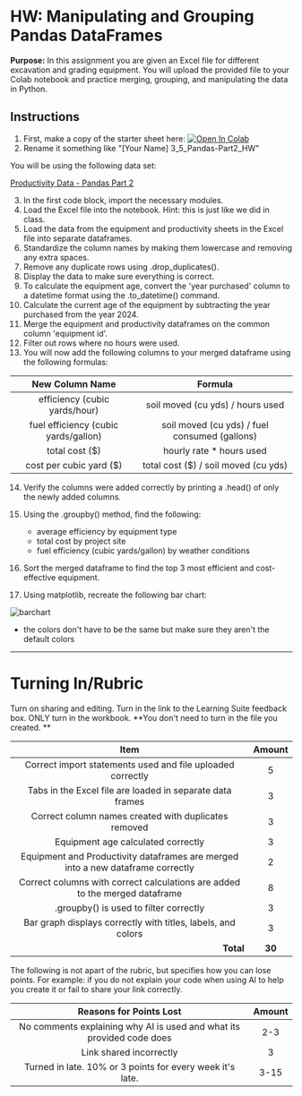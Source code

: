 #  HW: Manipulating and Grouping Pandas DataFrames

**Purpose:** In this assignment you are given an Excel file for different excavation and grading equipment. You will upload the provided file to your Colab notebook and practice merging, grouping, and manipulating the data in Python. 

## Instructions

1. First, make a copy of the starter sheet here: <a href="https://colab.research.google.com/github/byu-cce270/content/blob/main/docs/unit3/04_pandas_part2/HW_Pandas_Part_2.ipynb#scrollTo=0Z04HkIOYDLu" target="_blank"><img src="https://colab.research.google.com/assets/colab-badge.svg" alt="Open In Colab"/></a>
2. Rename it something like "[Your Name] 3_5_Pandas-Part2_HW"

You will be using the following data set:

[Productivity Data - Pandas Part 2](https://github.com/user-attachments/files/17744606/productivity-part2pandas.1.xlsx)

3. In the first code block, import the necessary modules.
4. Load the Excel file into the notebook. Hint: this is just like we did in class.
5. Load the data from the equipment and productivity sheets in the Excel file into separate dataframes.
6. Standardize the column names by making them lowercase and removing any extra spaces.
7. Remove any duplicate rows using .drop_duplicates().
8. Display the data to make sure everything is correct.
9. To calculate the equipment age, convert the 'year purchased' column to a datetime format using the .to_datetime() command.
10. Calculate the current age of the equipment by subtracting the year purchased from the year 2024.
11. Merge the equipment and productivity dataframes on the common column 'equipment id'.
12. Filter out rows where no hours were used.
13. You will now add the following columns to your merged dataframe using the following formulas:

|    **New Column Name**                | **Formula** |
|:---------------------------------------------------:|:----------:|
|       efficiency (cubic yards/hour)         |     soil moved (cu yds) / hours used      |
|   fuel efficiency (cubic yards/gallon)    |     soil moved (cu yds) / fuel consumed (gallons)|
|          total cost ($)         |     hourly rate * hours used      |
|          cost per cubic yard ($)        |     total cost ($) / soil moved (cu yds)      |
    
14. Verify the columns were added correctly by printing a .head() of only the newly added columns.
15. Using the .groupby() method, find the following:

    * average efficiency by equipment type
    * total cost by project site
    * fuel efficiency (cubic yards/gallon) by weather conditions
   
16. Sort the merged dataframe to find the top 3 most efficient and cost-effective equipment.
17. Using matplotlib, recreate the following bar chart:

![barchart](https://github.com/user-attachments/assets/967534f5-faff-4f7c-8847-77b3740aaa91)


* the colors don't have to be the same but make sure they aren't the default colors
    
---

# Turning In/Rubric

Turn on sharing and editing. Turn in the link to the Learning Suite feedback box. ONLY turn in the workbook. **You don't need to turn in the file you created. 
**

|                      **Item**                       | **Amount** |
|:---------------------------------------------------:|:----------:|
|        Correct import statements used and file uploaded correctly        |     5      |
|        Tabs in the Excel file are loaded in separate data frames        |     3     |
|            Correct column names created with duplicates removed            |     3      |
|                Equipment age calculated correctly  |     3     |
|    Equipment and Productivity dataframes are merged into a new dataframe correctly  |     2     |
|  Correct columns with correct calculations are added to the merged dataframe  |     8      |
|              .groupby() is used to filter correctly  |     3      |
|   Bar graph displays correctly with titles, labels, and colors |     3      |
|   <div style="text-align: right">**Total**</div>    |   **30**   |

The following is not apart of the rubric, but specifies how you can lose points. For example: if you do not explain your code when using AI to help you create it or fail to share your link correctly.

|                      **Reasons for Points Lost**                      | **Amount** |  
|:---------------------------------------------------------------------:|:----------:|
| No comments explaining why AI is used and what its provided code does |    2-3     |
|                        Link shared incorrectly                        |     3      |
|       Turned in late. 10% or 3 points for every week it's late.       |    3-15    |
